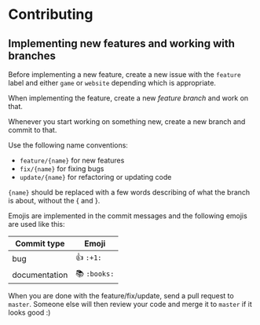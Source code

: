 # Contributing

## Implementing new features and working with branches 

Before implementing a new feature, create a new issue with the `feature` label and either `game` or `website` depending
which is appropriate. 

When implementing the feature, create a new _feature branch_ and work on that. 

Whenever you start working on something new, create a new branch and commit to that.

Use the following name conventions:

- `feature/{name}` for new features
- `fix/{name}` for fixing bugs
- `update/{name}` for refactoring or updating code

`{name}` should be replaced with a few words describing of what the branch is about, without the { and }.

Emojis are implemented in the commit messages and the following emojis are used like this:

Commit type | Emoji
------------- | ------------
bug	      | :+1: `:+1:`
documentation | :books:  `:books:`

When you are done with the feature/fix/update, send a pull request to `master`. Someone else will then review
your code and merge it to `master` if it looks good :)
